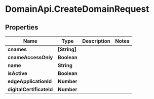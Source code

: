 # DomainApi.CreateDomainRequest

## Properties

Name | Type | Description | Notes
------------ | ------------- | ------------- | -------------
**cnames** | **[String]** |  | 
**cnameAccessOnly** | **Boolean** |  | 
**name** | **String** |  | 
**isActive** | **Boolean** |  | 
**edgeApplicationId** | **Number** |  | 
**digitalCertificateId** | **Number** |  | 


